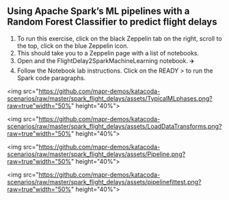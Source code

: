 ## Using Apache Spark’s ML pipelines with a Random Forest Classifier to predict flight delays


1. To run this exercise, click on the black Zeppelin tab on the right, scroll to the top, click on the blue Zeppelin icon. 
2. This should take you to a Zeppelin page with a list of notebooks.
3. Open and the FlightDelay2SparkMachineLearning notebook. ✈️
4. Follow the Notebook lab instructions. Click on the READY > to run the Spark code paragraphs. 

<img src="https://github.com/mapr-demos/katacoda-scenarios/raw/master/spark_flight_delays/assets/TypicalMLphases.png?raw=true"width="50%" height="40%">

<img src="https://github.com/mapr-demos/katacoda-scenarios/raw/master/spark_flight_delays/assets/LoadDataTransforms.png?raw=true"width="50%" height="40%">

<img src="https://github.com/mapr-demos/katacoda-scenarios/raw/master/spark_flight_delays/assets/Pipeline.png?raw=true"width="50%" height="40%">

<img src="https://github.com/mapr-demos/katacoda-scenarios/raw/master/spark_flight_delays/assets/pipelinefittest.png?raw=true"width="50%" height="40%">
<br/>

